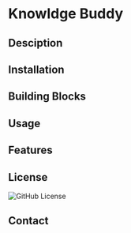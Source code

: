 # Knowldge Buddy

## Desciption



## Installation



## Building Blocks



## Usage



## Features



## License

![GitHub License](https://img.shields.io/badge/license-MIT-blue.svg)

## Contact

